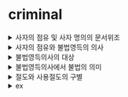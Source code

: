 # criminal


<details>
<summary>사자의 점유 및 사자 명의의 문서위조</summary>
<div markdown="1">

1. 문제의제기
2. 살해 후 영득의사가 생겨 사자의 재물을 영득한 경우
가. 사자의 점유의 인정여부: <판>긍정
3. 은행에 들어간 행위와 주거침입죄의 성립여부

<판>영업주의 명시적 또는 추정적 의사에 반하여 들어간 것 -> 주거침입죄 성립

4. 사자 명의의 문서와 명의인의 실재성 여부

<판>공공의 신용을 해할 위험성이 있을 경우 명의인의 실재를 요하지 않음
=> 사문서위조죄 및 동행사죄 성립 

5. 타인의 예금통장으로 예금을 인출한 행위 = 사기죄
    >가. 묵시적 기망행위 = 행동
    >나. 예금통장의 부정사용 = 사문서부정행사죄(사기죄의 불가벌적 사후행위)

</div>
</details>

<details>
<summary>사자의 점유와 불법영득의 의사</summary>
<div markdown="1">

1. 문제의제기
2. 사자의 점유
3. 불법영득의사의 내용
<판> 경제적 용법설 - 이용, 처분의사
4. 증거인멸죄의 성립여부
    >가. 증거인멸죄의 객체 = 타인의 형사사건, 징계사건에 관한 증거
</div>
</details>

<details>
<summary>불법영득의사의 대상</summary>
<div markdown="1">

1. 문제의제기
2. 신용카드에 대한 절도죄의 성립여부
3. 현금에 대한 죄책
    >가. 재산죄의 성립여부 
    <판> 타인의 신용카드 사용 -> ATM 현금대출 = 절도죄
    >나. 신용카드부정사용죄의 성립여부
    인출 != 본래의 용법
    현금서비스 = 본래의 용법
    >다. 절도죄와 신용카드부정사용죄 실체적 경합
</div>
</details>

<details>
<summary>불법영득의사에서 불법의 의미</summary>
<div markdown="1">

1. 문제의제기
2. 불법영득의사에서 불법의 의미
    <판>반환청구권이 있어도 절도죄 성립. 절취 불법설
3. 자구행위의 성립여부
형23조1항
대체물의 경우, 청구권 보전의 범위를 벗어난 임의 처분 or 변제충당 != 자구행위
</div>
</details>

<details>
<summary>절도와 사용절도의 구별</summary>
<div markdown="1">

1. 문제의제기
2. 불법영득의사에서 불법의 의미
    <판>반환청구권이 있어도 절도죄 성립. 절취 불법설
3. 자구행위의 성립여부
형23조1항
대체물의 경우, 청구권 보전의 범위를 벗어난 임의 처분 or 변제충당 != 자구행위
</div>
</details>

<details>
<summary>ex</summary>
<div markdown="1">

|제목|내용|
|--|--|
|1|1|
|2|10|
</div>
</details>





